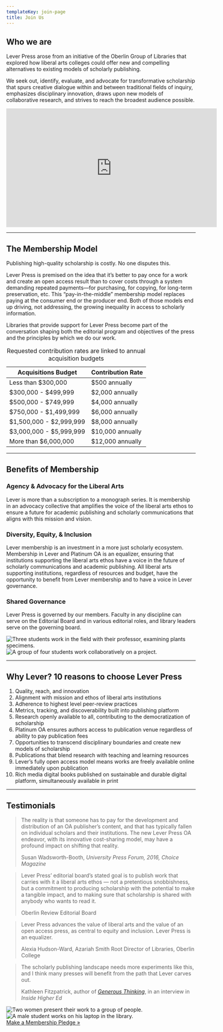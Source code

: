 ```yaml
---
templateKey: join-page
title: Join Us
---
```

<div class="row featurette">
    <div class="col-md-7">
        <h2 class="featurette-heading">Who we are</h2>
        <p class="lead"><span class="intro scala-sans text-primary">Lever Press arose</span> from an initiative of the Oberlin Group of Libraries that explored how liberal arts colleges could offer new and compelling alternatives to existing models of scholarly publishing.</p>
        <p>We seek out, identify, evaluate, and advocate for transformative scholarship that spurs creative dialogue within and between traditional fields of inquiry, emphasizes disciplinary innovation, draws upon new models of collaborative research, and strives to reach the broadest audience possible.</p>
    </div>
    <div class="col-md-5">
        <div class="video-embed embed-responsive embed-responsive-16by9">
            <iframe title="Why Lever Press?" width="560" height="315" src="https://www.youtube.com/embed/GtPgw52VSUU" frameborder="0" allow="accelerometer; encrypted-media; gyroscope; picture-in-picture" allowfullscreen></iframe>
       </div>
    </div>
</div>
<hr class="featurette-divider">
<div class="row featurette">
    <div class="col-md-7 order-md-2">
        <h2 class="featurette-heading">The Membership Model</h2>
        <p class="lead">Publishing high-quality scholarship is costly. No one disputes this.</p>
        <p>Lever Press is premised on the idea that it’s better to pay once for a work and create an open access result than to cover costs through a system demanding repeated payments—for purchasing, for copying, for long-term preservation, etc. This “pay-in-the-middle” membership model replaces paying at the consumer end or the producer end. Both of those models end up driving, not addressing, the growing inequality in access to scholarly information.</p>
        <p>Libraries that provide support for Lever Press become part of the conversation shaping both the editorial program and objectives of the press and the principles by which we do our work.</p>
    </div>
    <div class="col-md-5 order-md-1">
        <table class="table table-bordered">
            <caption class="scala-sans">Requested contribution rates are linked to annual acquisition budgets</caption>
            <thead class="scala-sans">
                <tr>
                    <th scope="col">Acquisitions Budget</th>
                    <th scope="col">Contribution Rate</th>
                </tr>
            </thead>
            <tbody>
                <tr>
                    <td>Less than $300,000</td>
                    <td>$500 annually</td>
                </tr>
                <tr>
                    <td>$300,000 - $499,999</td>
                    <td>$2,000 annually</td>
                </tr>
                <tr>
                    <td>$500,000 - $749,999</td>
                    <td>$4,000 annually</td>
                </tr>
                <tr>
                    <td>$750,000 - $1,499,999</td>
                    <td>$6,000 annually</td>
                </tr>
                <tr>
                    <td>$1,500,000 - $2,999,999</td>
                    <td>$8,000 annually</td>
                </tr>
                <tr>
                    <td>$3,000,000 - $5,999,999</td>
                    <td>$10,000 annually</td>
                </tr>
                <tr>
                    <td>More than $6,000,000</td>
                    <td>$12,000 annually</td>
                </tr>
            </tbody>
        </table>
    </div>
</div>
<hr class="featurette-divider">
<div class="row featurette">
    <div class="col-md-7">
        <h2 class="featurette-heading">Benefits of Membership</h2>
        <h3 class="join-h3 text-primary">Agency &amp; Advocacy for the Liberal Arts</h3>
        <p>Lever is more than a subscription to a monograph series. It is membership in an advocacy collective that amplifies the voice of the liberal arts ethos to ensure a future for academic publishing and scholarly communications that aligns with this mission and vision. </p>
        <h3 class="join-h3 text-primary">Diversity, Equity, &amp; Inclusion</h3>
        <p>Lever membership is an investment in a more just scholarly ecosystem. Membership in Lever and Platinum OA is an equalizer, ensuring that institutions supporting the liberal arts ethos have a voice in the future of scholarly communications and academic publishing. All liberal arts supporting institutions, regardless of resources and budget, have the opportunity to benefit from Lever membership and to have a voice in Lever governance.</p>
        <h3 class="join-h3 text-primary">Shared Governance</h3>
        <p>Lever Press is governed by our members. Faculty in any discipline can serve on the Editorial Board and in various editorial roles, and library leaders serve on the governing board.</p>
    </div>
    <div class="col-md-5">
        <img class="img-fluid" src="/assets/join-us-image-4.jpg" alt="Three students work in the field with their professor, examining plants specimens."/>
        <img class="img-fluid" src="/assets/join-us-image-1.jpg" alt="A group of four students work collaboratively on a project."/>
    </div>
</div>
<hr class="featurette-divider">
<div class="row justify-content-md-center featurette">
    <div class="col-md-10">
        <h2 class="featurette-heading text-center">Why Lever? <span class="text-muted">10 reasons to choose Lever Press</span></h2>
        <p>
            <ol class="join">
                <li>Quality, reach, and innovation</li>
                <li>Alignment with mission and ethos of liberal arts institutions</li>
                <li>Adherence to highest level peer-review practices</li>
                <li>Metrics, tracking, and discoverability built into publishing platform</li>
                <li>Research openly available to all, contributing to the democratization of scholarship</li>
                <li>Platinum OA ensures authors access to publication venue regardless of ability to pay publication fees</li>
                <li>Opportunities to transcend disciplinary boundaries and create new models of scholarship</li>
                <li>Publications that blend research with teaching and learning resources</li>
                <li>Lever’s fully open access model means works are freely available online immediately upon publication</li>
                <li>Rich media digital books published on sustainable and durable digital platform, simultaneously available in print</li>
            </ol>
        </p>
    </div>
</div>
<hr class="featurette-divider">
<div class="row featurette">
    <div class="col-md-7 order-md-2">
        <h2 class="featurette-heading">Testimonials</h2>
        <blockquote class="blockquote">
        <p class="mb-0">The reality is that someone has to pay for the development and distribution of an OA publisher’s content, and that has typically fallen on individual scholars and their institutions. The new Lever Press OA endeavor, with its innovative cost-sharing model, may have a profound impact on shifting that reality.</p>
        <footer class="blockquote-footer">Susan Wadsworth-Booth, <cite title="University Press Forum, 2016, Choice Magazine">University Press Forum, 2016, Choice Magazine</cite>
        </footer>
        </blockquote>
        <blockquote class="blockquote">
        <p class="mb-0">Lever Press’ editorial board’s stated goal is to publish work that carries with it a liberal arts ethos — not a pretentious snobbishness, but a commitment to producing scholarship with the potential to make a tangible impact, and to making sure that scholarship is shared with anybody who wants to read it.</p>
        <footer class="blockquote-footer">Oberlin Review Editorial Board</footer>
        </blockquote>
        <blockquote class="blockquote">
        <p class="mb-0">Lever Press advances the value of liberal arts and the value of an open access press, as central to equity and inclusion. Lever Press is an equalizer.</p> 
        <footer class="blockquote-footer">Alexia Hudson-Ward, Azariah Smith Root Director of Libraries, Oberlin College</footer>
        </blockquote>
        <blockquote class="blockquote">
        <p class="mb-0">The scholarly publishing landscape needs more experiments like this, and I think many presses will benefit from the path that Lever carves out.</p>
        <footer class="blockquote-footer">Kathleen Fitzpatrick, author of <cite><a href="https://jhupbooks.press.jhu.edu/title/generous-thinking">Generous Thinking</a></cite>, in an interview in <cite>Inside Higher Ed</cite>
        </footer>
        </blockquote>
    </div>
    <div class="col-md-5 order-md-1">
        <img class="img-fluid" src="/assets/join-us-image-2.jpg" alt="Two women present their work to a group of people."/>
        <img class="img-fluid" src="/assets/join-us-image-3.jpg" alt="A male student works on his laptop in the library."/>
    </div>
</div>
<div class="row cta-bottom featurette justify-content-md-center">
    <div class="col-md-4 text-center">
        <div className="join-cta text-center">
            <a class="btn btn-primary btn-lg" href="https://forms.gle/3kDMmHqjVC3a7w358" role="button">Make a Membership Pledge »</a>
        </div>
    </div>
</div>